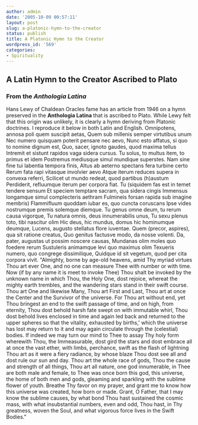 ```yaml
---
author: admin
date: '2005-10-09 00:57:11'
layout: post
slug: a-platonic-hymn-to-the-creator
status: publish
title: A Platonic Hymn to the Creator
wordpress_id: '569'
categories:
- Spirituality
---
```


## A Latin Hymn to the Creator Ascribed to Plato

### From the *Anthologia Latina*

Hans Lewy of Chaldean Oracles fame has an article from 1946 on a hymn
preserved in the **Anthologia Latina** that is ascribed to Plato. While
Lewy felt that this origin was unlikely, it is clearly a hymn deriving
from Platonic doctrines. I reproduce it below in both Latin and English.
Omnipotens, annosa poli quem suscipit aetas, Quem sub millenis semper
virtutibus unum Nec numero quisquam poterit pensare nec aevo, Nunc esto
affatus, si quo to nomine dignum est, Quo, sacer, ignoto gaudes, quod
maxima tellus Intremit et sistunt rapidos vaga sidera cursus. Tu solus,
to multus item, to primus et idem Postremus mediusque simul mundique
superstes. Nam sine fine tui labentia tempora finis, Altus ab aeterno
spectans fera turbine certo Rerum fata rapi vitasque involvier aevo
Atque iterum reduces supera in convexa referri, Scilicet ut mundo
redeat, quod partibus (h)austum Perdiderit, refluumque iterum per
corpora fiat. Tu (siquidem fas est in temet tendere sensum Et speciem
temptare sacram, qua sidera cingis Immensus longamque simul complecteris
aethram Fulmineis forsan rapida sub imagine membris) Flammifluum quoddam
iubar es, quo cuncta coruscans Ipse vides nostrumque premis solemque
diemque. Tu genus omne deum, tu rerum causa vigorque, Tu natura omnis,
deus innumerabilis unus, Tu sexu plenus toto, tibi nascitur olim Hic
deus, hic mundus, domus hic hominumque deumque, Lucens, augusto
stellatus flore iuventae. Quem (precor, aspires), qua sit ratione
creatus, Quo genitus factusve modo, da nosse volenti. Da, pater,
augustas ut possim noscere causas, Mundanas olim moles quo foedere rerum
Sustuleris animamque levi quo maximus olim Texueris numero, quo congrege
dissimilique, Quidque id sit vegetum, quod per cita corpora vivit.
"Almighty, borne by age-old heavens, amid Thy myriad virtues Thou art
ever One, and no one can measure Thee with number or with time. Now (if
by any name it is meet to invoke Thee) Thou shalt be invoked by the
unknown name in which Thou, the Holy One, dost rejoice, whereat the
mighty earth trembles, and the wandering stars stand in their swift
course. Thou art One and likewise Many, Thou art First and Last, Thou
art at once the Center and the Survivor of the universe. For Thou art
without end, yet Thou bringest an end to the swift passage of time, and
on high, from eternity, Thou dost behold harsh fate swept on with
immutable whirl, Thou dost behold lives enclosed in time and again led
back and returned to the upper spheres so that the vitality, exhausted
by births,' which the universe has lost may return to it and may again
circulate through the (celestial) bodies. If indeed we may turn our mind
to Thee to assay Thy holy form wherewith Thou, the Immeasurable, dost
gird the stars and dost embrace all at once the vast ether, with limbs,
perchance, swift as the flash of lightning Thou art as it were a fiery
radiance, by whose blaze Thou dost see all and dost rule our sun and
day. Thou art the whole race of gods, Thou the cause and strength of all
things, Thou art all nature, one god innumerable, in Thee are both male
and female, to Thee was once born this god, this universe, the home of
both men and gods, gleaming and sparkling with the sublime flower of
youth. Breathe Thy favor on my prayer, and grant me to know how this
universe was created, how born or made. Grant, O Father, that I may know
the sublime causes, by what bond Thou hast sustained the cosmic mass,
with what insubstantial numbers, even and odd, Thou hast, in Thy
greatness, woven the Soul, and what vigorous force lives in the Swift
Bodies."

